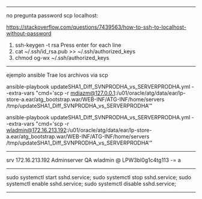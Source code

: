 ******************************************************************************************
no pregunta password scp localhost:

https://stackoverflow.com/questions/7439563/how-to-ssh-to-localhost-without-password

1. ssh-keygen -t rsa
Press enter for each line 
2. cat ~/.ssh/id_rsa.pub >> ~/.ssh/authorized_keys
3. chmod og-wx ~/.ssh/authorized_keys 

**********************************************************************

ejemplo ansible Trae los archivos via scp 

ansible-playbook updateSHA1_Diff_SVNPRODHA_vs_SERVERPRODHA.yml --extra-vars "cmd='scp -r mdiazm@127.0.0.1:/u01/oracle/atg/data/ear/lp-store-a.ear/atg_bootstrap.war/WEB-INF/ATG-INF/home/servers /tmp/updateSHA1_Diff_SVNPRODHA_vs_SERVERPRODHA'"


ansible-playbook updateSHA1_Diff_SVNPRODHA_vs_SERVERPRODHA.yml --extra-vars "cmd='scp -r wladmin@172.16.213.192:/u01/oracle/atg/data/ear/lp-store-a.ear/atg_bootstrap.war/WEB-INF/ATG-INF/home/servers /tmp/updateSHA1_Diff_SVNPRODHA_vs_SERVERPRODHA'"

***************************************************************************
srv   172.16.213.192 Adminserver QA wladmin
@ LPW3bl0g1c4tg113 -= a
*********************************************************************************

sudo systemctl start sshd.service;
sudo systemctl stop sshd.service;
sudo systemctl enable sshd.service;
sudo systemctl disable sshd.service;
****************************************************************************************
